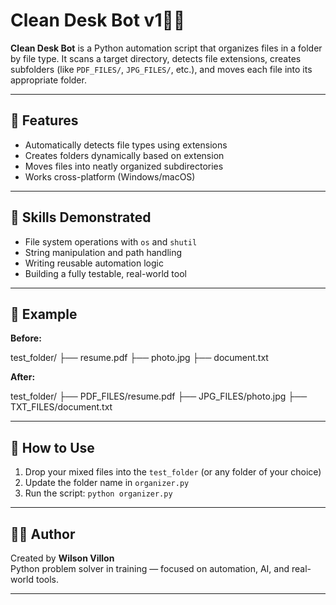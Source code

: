 # Clean Desk Bot v1🧹📂

**Clean Desk Bot** is a Python automation script that organizes files in a folder by file type. It scans a target directory, detects file extensions, creates subfolders (like `PDF_FILES/`, `JPG_FILES/`, etc.), and moves each file into its appropriate folder.

---

## 🚀 Features

- Automatically detects file types using extensions
- Creates folders dynamically based on extension
- Moves files into neatly organized subdirectories
- Works cross-platform (Windows/macOS)

---

## 🧠 Skills Demonstrated

- File system operations with `os` and `shutil`
- String manipulation and path handling
- Writing reusable automation logic
- Building a fully testable, real-world tool

---

## 🧪 Example

**Before:**

test_folder/ ├── resume.pdf ├── photo.jpg ├── document.txt

**After:**

test_folder/ ├── PDF_FILES/resume.pdf ├── JPG_FILES/photo.jpg ├── TXT_FILES/document.txt

---

## 🔧 How to Use

1. Drop your mixed files into the `test_folder` (or any folder of your choice)
2. Update the folder name in `organizer.py`
3. Run the script: `python organizer.py`

---

## 🙋‍♂️ Author

Created by **Wilson Villon**  
Python problem solver in training — focused on automation, AI, and real-world tools.

---
